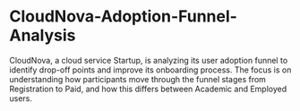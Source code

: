 # CloudNova-Adoption-Funnel-Analysis
CloudNova, a cloud service Startup, is analyzing its user adoption funnel to identify drop-off points and improve its onboarding process. The focus is on understanding how participants move through the funnel stages from Registration to Paid, and how this differs between Academic and Employed users.
